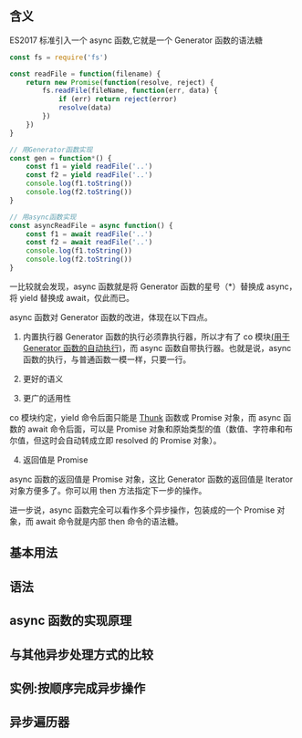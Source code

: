 ## 含义

ES2017 标准引入一个 async 函数,它就是一个 Generator 函数的语法糖

```js
const fs = require('fs')

const readFile = function(filename) {
	return new Promise(function(resolve, reject) {
		fs.readFile(fileName, function(err, data) {
			if (err) return reject(error)
			resolve(data)
		})
	})
}

// 用Generator函数实现
const gen = function*() {
	const f1 = yield readFile('..')
	const f2 = yield readFile('..')
	console.log(f1.toString())
	console.log(f2.toString())
}

// 用async函数实现
const asyncReadFile = async function() {
	const f1 = await readFile('..')
	const f2 = await readFile('..')
	console.log(f1.toString())
	console.log(f2.toString())
}
```

一比较就会发现，async 函数就是将 Generator 函数的星号（\*）替换成 async，将 yield 替换成 await，仅此而已。

async 函数对 Generator 函数的改进，体现在以下四点。

1. 内置执行器
   Generator 函数的执行必须靠执行器，所以才有了 co 模块[(用于 Generator 函数的自动执行)](https://blog.csdn.net/ixygj197875/article/details/79211813)，而 async 函数自带执行器。也就是说，async 函数的执行，与普通函数一模一样，只要一行。
2. 更好的语义

3. 更广的适用性

co 模块约定，yield 命令后面只能是 [Thunk](http://www.ruanyifeng.com/blog/2015/05/thunk.html) 函数或 Promise 对象，而 async 函数的 await 命令后面，可以是 Promise 对象和原始类型的值（数值、字符串和布尔值，但这时会自动转成立即 resolved 的 Promise 对象）。

4. 返回值是 Promise

async 函数的返回值是 Promise 对象，这比 Generator 函数的返回值是 Iterator 对象方便多了。你可以用 then 方法指定下一步的操作。

进一步说，async 函数完全可以看作多个异步操作，包装成的一个 Promise 对象，而 await 命令就是内部 then 命令的语法糖。

## 基本用法

## 语法

## async 函数的实现原理

## 与其他异步处理方式的比较

## 实例:按顺序完成异步操作

## 异步遍历器
